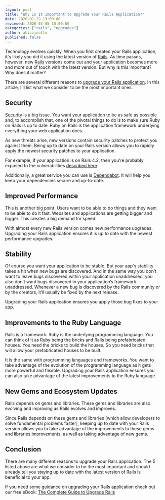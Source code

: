 ```yaml
---
layout: post
title: "Why Is It Important to Upgrade Your Rails Application?"
date: 2020-01-29 13:00:00
reviewed: 2020-03-05 10:00:00
categories: ["rails", "upgrades"]
author: abizzinotto
published: false
---
```


Technology evolves quickly. When you first created your Rails application, it's likely you did it using the latest version of [Rails](https://rubyonrails.org). As time passes, however, new [Rails](https://rubyonrails.org) versions come out and your application becomes more and more out of touch with the latest version. But why is this important? Why does it matter?

There are several different reasons to [upgrade your Rails application](https://www.fastruby.io/blog/rails/upgrades/southeast-ruby-upgrade-rails-workshop.html). In this article, I’ll list what we consider to be the most important ones.

<!--more-->

## Security

[Security](https://www.fastruby.io/security-risks) is a big issue. You want your application to be as safe as possible and, to accomplish that, one of the pivotal things to do is to make sure Ruby on Rails is up to date. Ruby on Rails is the application framework underlying everything your web application does.

As new threats arise, new versions contain security patches to protect you against them. Being up to date on your Rails version allows you to rapidly apply the newest security patches to your application.

For example, if your application is on Rails 4.2, then you're probably exposed to the vulnerabilities [described here](https://www.fastruby.io/rails-4-2-vulnerabilities).

Additionally, a great service you can use is [Dependabot](https://dependabot.com/). It will help you keep your dependencies secure and up-to-date.

## Improved Performance

This is another big point. Users want to be able to do things and they want to be able to do it fast. Websites and applications are getting bigger and bigger. This creates a big demand for speed.

With almost every new Rails version comes new performance upgrades. Upgrading your Rails application ensures it is up to date with the newest performance upgrades.

## Stability

Of course you want your application to be stable. But your app's stability takes a hit when new bugs are discovered. And in the same way you don’t want to leave bugs discovered within your application unaddressed, you also don’t want bugs discovered in your application’s framework unaddressed. Whenever a new bug is discovered by the Rails community or by the creators, it’ll usually be fixed by the next release.

Upgrading your Rails application ensures you apply those bug fixes to your app.

## Improvements to the Ruby Language

Rails is a framework. Ruby is the underlying programming language. You can think of it as Ruby being the bricks and Rails being prefabricated houses. You need the bricks to build the houses. So you need bricks that will allow your prefabricated houses to be built.

It is the same with programming languages and frameworks. You want to take advantage of the evolution of the programming language as it gets more powerful and flexible. Upgrading your Rails application ensures you can also take advantage of the latest improvements to the Ruby language.

## New Gems and Ecosystem Updates

Rails depends on gems and libraries. These gems and libraries are also evolving and improving as Rails evolves and improves.

Since Rails depends on these gems and libraries (which allow developers to solve fundamental problems faster), keeping up to date with your Rails version allows you to take advantage of the improvements to these gems and libraries improvements, as well as taking advantage of new gems.

## Conclusion

There are many different reasons to upgrade your Rails application. The 5 listed above are what we consider to be the most important and should already tell you staying up to date with the latest version of Rails is beneficial to your app.

If you need some guidance on upgrading your Rails application check out our free eBook: [The Complete Guide to Upgrade Rails](https://www.fastruby.io/)
